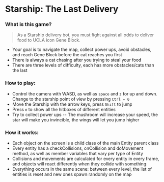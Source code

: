 # Starship: The Last Delivery

### What is this game?

> As a Starship delivery bot, you must fight against all odds to deliver food to UCLA icon Gene Block.
* Your goal is to navigate the map, collect power ups, avoid obstacles, and reach Gene Block before the cat reaches you first
* There is always a cat chasing after you trying to steal your food
* There are three levels of difficulty, each has more obstacles/cats than the last

### How to play:

* Control the camera with WASD, as well as ```space``` and ```z``` for up and down. Change to the starship point of view by pressing ```Ctrl + 0```
* Move the Starship with the arrow keys, press ```Shift``` to jump
* Press ```o``` to show all the hitboxes of different entities
* Try to collect power ups -- The mushroom will increase your speed, the star will make you invincible, the wings will let you jump higher

### How it works:

* Each object on the screen is a child class of the main Entity parent class 
* Every entity has a checkCollisions, onCollision and doMovement method, as well as member variables that vary per type of Entity
* Collisions and movements are calculated for every entity in every frame, and objects will react differently when they collide with something
* Everything occurs in the same scene: between every level, the list of entities is reset and new ones spawn randomly on the map
